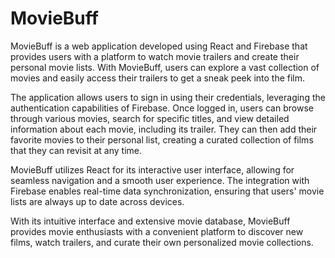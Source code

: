 # MovieBuff
MovieBuff is a web application developed using React and Firebase that provides users with a platform to watch movie trailers and create their personal movie lists. With MovieBuff, users can explore a vast collection of movies and easily access their trailers to get a sneak peek into the film. 

The application allows users to sign in using their credentials, leveraging the authentication capabilities of Firebase. Once logged in, users can browse through various movies, search for specific titles, and view detailed information about each movie, including its trailer. They can then add their favorite movies to their personal list, creating a curated collection of films that they can revisit at any time.

MovieBuff utilizes React for its interactive user interface, allowing for seamless navigation and a smooth user experience. The integration with Firebase enables real-time data synchronization, ensuring that users' movie lists are always up to date across devices.

With its intuitive interface and extensive movie database, MovieBuff provides movie enthusiasts with a convenient platform to discover new films, watch trailers, and curate their own personalized movie collections.
